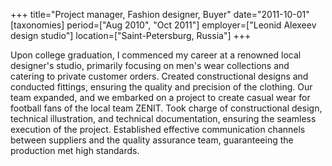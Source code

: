 +++
title="Project manager, Fashion designer, Buyer"
date="2011-10-01"
[taxonomies]
period=["Aug 2010", "Oct 2011"]
employer=["Leonid Alexeev design studio"]
location=["Saint-Petersburg, Russia"]
+++

Upon college graduation, I commenced my career at a renowned local designer's studio, primarily focusing on men's wear collections and catering to private customer orders. Created constructional designs and conducted fittings, ensuring the quality and precision of the clothing.
Our team expanded, and we embarked on a project to create casual wear for football fans of the local team ZENIT. Took charge of constructional design, technical illustration, and technical documentation, ensuring the seamless execution of the project. Established effective communication channels between suppliers and the quality assurance team, guaranteeing the production met high standards.